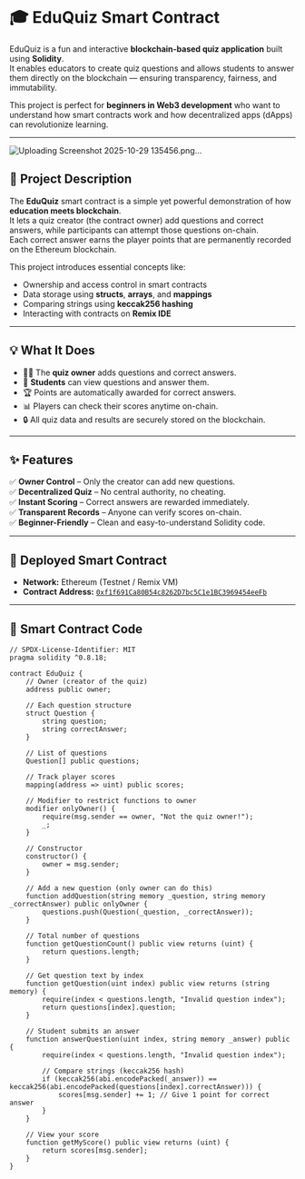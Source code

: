 # 🎓 EduQuiz Smart Contract  

EduQuiz is a fun and interactive **blockchain-based quiz application** built using **Solidity**.  
It enables educators to create quiz questions and allows students to answer them directly on the blockchain — ensuring transparency, fairness, and immutability.  

This project is perfect for **beginners in Web3 development** who want to understand how smart contracts work and how decentralized apps (dApps) can revolutionize learning.

---

![Uploading Screenshot 2025-10-29 135456.png…]()


## 📘 Project Description  

The **EduQuiz** smart contract is a simple yet powerful demonstration of how **education meets blockchain**.  
It lets a quiz creator (the contract owner) add questions and correct answers, while participants can attempt those questions on-chain.  
Each correct answer earns the player points that are permanently recorded on the Ethereum blockchain.  

This project introduces essential concepts like:  
- Ownership and access control in smart contracts  
- Data storage using **structs**, **arrays**, and **mappings**  
- Comparing strings using **keccak256 hashing**  
- Interacting with contracts on **Remix IDE**  

---

## 💡 What It Does  

- 🧑‍🏫 The **quiz owner** adds questions and correct answers.  
- 🧠 **Students** can view questions and answer them.  
- 🏆 Points are automatically awarded for correct answers.  
- 📊 Players can check their scores anytime on-chain.  
- 🔒 All quiz data and results are securely stored on the blockchain.  

---

## ✨ Features  

✅ **Owner Control** – Only the creator can add new questions.  
✅ **Decentralized Quiz** – No central authority, no cheating.  
✅ **Instant Scoring** – Correct answers are rewarded immediately.  
✅ **Transparent Records** – Anyone can verify scores on-chain.  
✅ **Beginner-Friendly** – Clean and easy-to-understand Solidity code.  

---

## 🔗 Deployed Smart Contract  

- **Network:** Ethereum (Testnet / Remix VM)  
- **Contract Address:** [`0xf1f691Ca80B54c8262D7bc5C1e1BC3969454eeFb`](https://etherscan.io/address/0xf1f691Ca80B54c8262D7bc5C1e1BC3969454eeFb)  

---

## 🧩 Smart Contract Code  

```solidity
// SPDX-License-Identifier: MIT
pragma solidity ^0.8.18;

contract EduQuiz {
    // Owner (creator of the quiz)
    address public owner;

    // Each question structure
    struct Question {
        string question;
        string correctAnswer;
    }

    // List of questions
    Question[] public questions;

    // Track player scores
    mapping(address => uint) public scores;

    // Modifier to restrict functions to owner
    modifier onlyOwner() {
        require(msg.sender == owner, "Not the quiz owner!");
        _;
    }

    // Constructor
    constructor() {
        owner = msg.sender;
    }

    // Add a new question (only owner can do this)
    function addQuestion(string memory _question, string memory _correctAnswer) public onlyOwner {
        questions.push(Question(_question, _correctAnswer));
    }

    // Total number of questions
    function getQuestionCount() public view returns (uint) {
        return questions.length;
    }

    // Get question text by index
    function getQuestion(uint index) public view returns (string memory) {
        require(index < questions.length, "Invalid question index");
        return questions[index].question;
    }

    // Student submits an answer
    function answerQuestion(uint index, string memory _answer) public {
        require(index < questions.length, "Invalid question index");

        // Compare strings (keccak256 hash)
        if (keccak256(abi.encodePacked(_answer)) == keccak256(abi.encodePacked(questions[index].correctAnswer))) {
            scores[msg.sender] += 1; // Give 1 point for correct answer
        }
    }

    // View your score
    function getMyScore() public view returns (uint) {
        return scores[msg.sender];
    }
}
